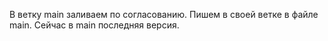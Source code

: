 В ветку main заливаем по согласованию.
Пишем в своей ветке в файле main.
Сейчас в main последняя версия.
